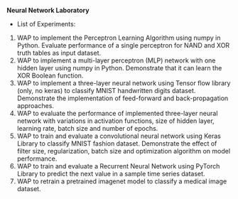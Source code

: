 **Neural Network Laboratory**

- List of Experiments:

1.	WAP to implement the Perceptron Learning Algorithm using numpy in Python. Evaluate performance of a single perceptron for NAND and XOR truth tables as input dataset. 
2.	WAP to implement a multi-layer perceptron (MLP) network with one hidden layer using numpy in Python. Demonstrate that it can learn the XOR Boolean function.  
3.	WAP to implement a three-layer neural network using Tensor flow library (only, no keras) to classify MNIST handwritten digits dataset. Demonstrate the implementation of feed-forward and back-propagation approaches. 
4.	WAP to evaluate the performance of implemented three-layer neural network with variations in activation functions, size of hidden layer, learning rate, batch size and number of epochs. 
5.	WAP to train and evaluate a convolutional neural network using Keras Library to classify MNIST fashion dataset. Demonstrate the effect of filter size, regularization, batch size and optimization algorithm on model performance. 
6.	WAP to train and evaluate a Recurrent Neural Network using PyTorch Library to predict the next value in a sample time series dataset. 
7.	WAP to retrain a pretrained imagenet model to classify a medical image dataset. 
